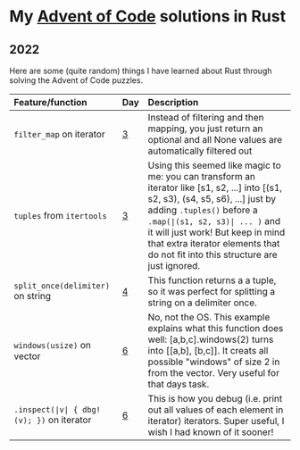 # My [Advent of Code](https://adventofcode.com/) solutions in Rust

## 2022

Here are some (quite random) things I have learned about Rust through solving the Advent of Code puzzles.

Feature/function | Day | Description
:-- | :-- | :--
`filter_map` on iterator | [3](./2022/day03/part1/src/main.rs) | Instead of filtering and then mapping, you just return an optional and all None values are automatically filtered out
`tuples` from `itertools` | [3](./2022/day03/part2/src/main.rs) | Using this seemed like magic to me: you can transform an iterator like [s1, s2, ...] into [(s1, s2, s3), (s4, s5, s6), ...] just by adding `.tuples()` before a `.map(\|(s1, s2, s3)\| ... )` and it will just work! But keep in mind that extra iterator elements that do not fit into this structure are just ignored.
`split_once(delimiter)` on string | [4](./2022/day04/part1/src/main.rs) | This function returns a a tuple, so it was perfect for splitting a string on a delimiter once.
`windows(usize)` on vector | [6](./2022/day06/part1/src/main.rs) | No, not the OS. This example explains what this function does well: [a,b,c].windows(2) turns into [[a,b], [b,c]]. It creats all possible "windows" of size 2 in from the vector. Very useful for that days task.
`.inspect(\|v\| { dbg!(v); })` on iterator | [6](./2022/day06/part2/src/main.rs) | This is how you debug (i.e. print out all values of each element in iterator) iterators. Super useful, I wish I had known of it sooner!
